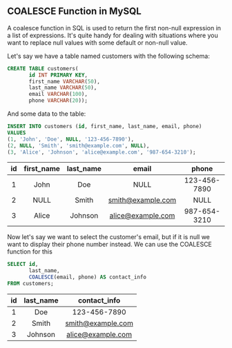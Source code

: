 ## COALESCE Function in MySQL

A coalesce function in SQL is used to return the first non-null expression in a list of expressions. 
It's quite handy for dealing with situations where you want to replace null values with some default or non-null value.

Let's say we have a table named customers with the following schema:

```sql
CREATE TABLE customers(
       id INT PRIMARY KEY,
       first_name VARCHAR(50),
       last_name VARCHAR(50),
       email VARCHAR(100),
       phone VARCHAR(20));
```

And some data to the table:
```sql
INSERT INTO customers (id, first_name, last_name, email, phone)
VALUES
(1, 'John', 'Doe', NULL, '123-456-7890'),
(2, NULL, 'Smith', 'smith@example.com', NULL),
(3, 'Alice', 'Johnson', 'alice@example.com', '987-654-3210');
```

|  id  |  first_name  | last_name   |       email       |    phone     |
|:----:|:------------:|:-----------:|:-----------------:|:------------:|      
|   1  |    John      |    Doe      | NULL              | 123-456-7890 |
|   2  |    NULL      |   Smith     | smith@example.com | NULL         |
|   3  |    Alice     |   Johnson   | alice@example.com | 987-654-3210 |


Now let's say we want to select the customer's email, but if it is null we want to display their phone number instead. We can use the COALESCE function for this 

```sql
SELECT id,
       last_name,
       COALESCE(email, phone) AS contact_info
FROM customers;
```

| id | last_name |   contact_info    |
|:--:|:---------:|:-----------------:|
| 1  |   Doe     |   123-456-7890    |
| 2  |   Smith   | smith@example.com |
| 3  |  Johnson  | alice@example.com |
